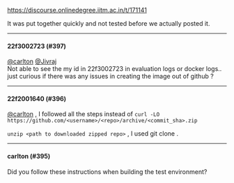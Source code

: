 https://discourse.onlinedegree.iitm.ac.in/t/171141

It was put together quickly and not tested before we actually posted it.</p><hr>

<h4>22f3002723 (#397)</h4>
<p><a class="mention" href="/u/carlton">@carlton</a> <a class="mention" href="/u/jivraj">@Jivraj</a><br/>
Not able to see the my id in 22f3002723 in evaluation logs or docker logs.. just curious if there was  any issues in creating the image out of github ?</p><hr>

<h4>22f2001640 (#396)</h4>
<p><a class="mention" href="/u/carlton">@carlton</a>  , I followed all the steps instead of <code>curl -LO https://github.com/&lt;username&gt;/&lt;repo&gt;/archive/&lt;commit_sha&gt;.zip</code></p>
<p><code>unzip &lt;path to downloaded zipped repo&gt;</code> , I used git clone .</p><hr>

<h4>carlton (#395)</h4>
<p>Did you follow these instructions when building the test environment?